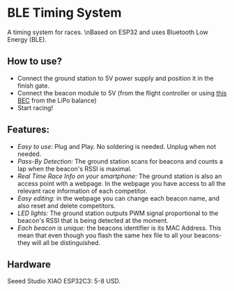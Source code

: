 # BLE Timing System
A timing system for races. \nBased on ESP32 and uses Bluetooth Low Energy (BLE).

## How to use?
* Connect the ground station to 5V power supply and position it in the finish gate.
* Connect the beacon module to 5V (from the flight controller or using [this BEC](https://s.click.aliexpress.com/e/_DddLQzr) from the LiPo balance)
* Start racing!

## Features:
* *Easy to use:* Plug and Play. No soldering is needed. Unplug when not needed.
* *Pass-By Detection:* The ground station scans for beacons and counts a lap when the beacon's RSSI is maximal.
* *Real Time Race Info on your smartphone:* The ground station is also an access point with a webpage. In the webpage you have access to all the relevant race information of each competitor.
* *Easy editing:* in the webpage you can change each beacon name, and also reset and delete competitors.
* *LED lights:* The ground station outputs PWM signal proportional to the beacon's RSSI that is being detected at the moment.
* *Each beacon is unique:* the beacons identifier is its MAC Address. This mean that even though you flash the same hex file to all your beacons- they will all be distinguished.

## Hardware
Seeed Studio XIAO ESP32C3: 5-8 USD.


